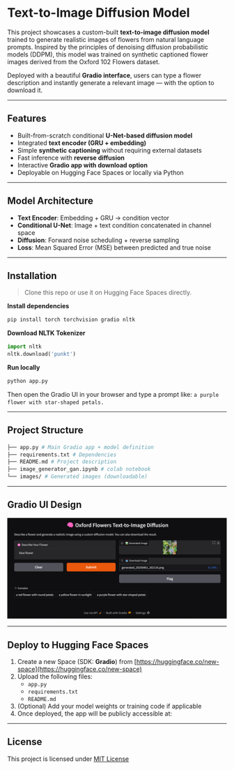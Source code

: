 # Text-to-Image Diffusion Model

This project showcases a custom-built **text-to-image diffusion model** trained to generate realistic images of flowers from natural language prompts. Inspired by the principles of denoising diffusion probabilistic models (DDPM), this model was trained on synthetic captioned flower images derived from the Oxford 102 Flowers dataset.

Deployed with a beautiful **Gradio interface**, users can type a flower description and instantly generate a relevant image — with the option to download it.

---

## Features

- Built-from-scratch conditional **U-Net-based diffusion model**
- Integrated **text encoder (GRU + embedding)**
- Simple **synthetic captioning** without requiring external datasets
- Fast inference with **reverse diffusion**
- Interactive **Gradio app with download option**
- Deployable on Hugging Face Spaces or locally via Python

---

## Model Architecture

- **Text Encoder**: Embedding + GRU → condition vector  
- **Conditional U-Net**: Image + text condition concatenated in channel space  
- **Diffusion**: Forward noise scheduling + reverse sampling  
- **Loss**: Mean Squared Error (MSE) between predicted and true noise

---

## Installation

> Clone this repo or use it on Hugging Face Spaces directly.

**Install dependencies**
```bash
pip install torch torchvision gradio nltk
```
**Download NLTK Tokenizer**
```python
import nltk
nltk.download('punkt')
```
**Run locally**
```python
python app.py
```
Then open the Gradio UI in your browser and type a prompt like: `a purple flower with star-shaped petals.`

---

## Project Structure
```bash
├── app.py # Main Gradio app + model definition 
├── requirements.txt # Dependencies 
├── README.md # Project description
├── image_generator_gan.ipynb # colab notebook
└── images/ # Generated images (downloadable)
```
---

## Gradio UI Design
![](./images/gradio_ui.png)

---

## Deploy to Hugging Face Spaces

1. Create a new Space (SDK: **Gradio**) from [https://huggingface.co/new-space](https://huggingface.co/new-space)
2. Upload the following files:
    - `app.py`
    - `requirements.txt`
    - `README.md`
3. (Optional) Add your model weights or training code if applicable
4. Once deployed, the app will be publicly accessible at:

---

## License
This project is licensed under [MIT License](https://github.com/veydantkatyal/image-generator-gan/blob/main/LICENSE)

